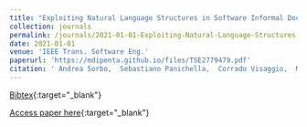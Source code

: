 ```yaml
---
title: "Exploiting Natural Language Structures in Software Informal Documentation"
collection: journals
permalink: /journals/2021-01-01-Exploiting-Natural-Language-Structures-in-Software-Informal-Documentation
date: 2021-01-01
venue: 'IEEE Trans. Software Eng.'
paperurl: 'https://mdipenta.github.io/files/TSE2779479.pdf'
citation: ' Andrea Sorbo,  Sebastiano Panichella,  Corrado Visaggio,  Massimiliano Di Penta,  Gerardo Canfora,  Harald Gall, &quot;Exploiting Natural Language Structures in Software Informal Documentation.&quot; IEEE Trans. Software Eng., 2021.'
---
```

[Bibtex](https://dblp.org/rec/journals/tse/SorboPVPCG21.bib){:target="_blank"}

[Access paper here](https://mdipenta.github.io/files/TSE2779479.pdf){:target="_blank"}
